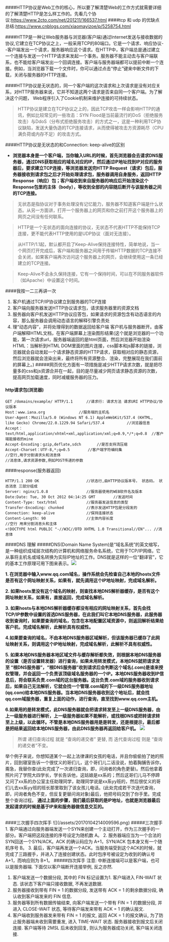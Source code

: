 ####HTTP协议是Web工作的核心，所以要了解清楚Web的工作方式就需要详细的了解清楚HTTP是怎么样工作的。先看几个协议:https://www.2cto.com/net/201211/166537.html
####tcp 和 udp 的优缺点总结:https://www.cnblogs.com/xiaomayizoe/p/5258754.html

####HTTP是一种让Web服务器与浏览器(客户端)通过Internet发送与接收数据的协议,它建立在TCP协议之上，一般采用TCP的80端口。它是一个请求、响应协议--客户端发出一个请求，服务器响应这个请求。在HTTP中，客户端总是通过建立一个连接与发送一个HTTP请求来发起一个事务。服务器不能主动去与客户端联系，也不能给客户端发出一个回调连接。客户端与服务器端都可以提前中断一个连接。例如，当浏览器下载一个文件时，你可以通过点击“停止”键来中断文件的下载，关闭与服务器的HTTP连接。

####HTTP协议是无状态的，同一个客户端的这次请求和上次请求是没有对应关系，对HTTP服务器来说，它并不知道这两个请求是否来自同一个客户端。为了解决这个问题， Web程序引入了Cookie机制来维护连接的可持续状态。
> HTTP协议是建立在TCP协议之上的，因此TCP攻击一样会影响HTTP的通讯，例如比较常见的一些攻击：SYN Flood是当前最流行的DoS（拒绝服务攻击）与DdoS（分布式拒绝服务攻击）的方式之一，这是一种利用TCP协议缺陷，发送大量伪造的TCP连接请求，从而使得被攻击方资源耗尽（CPU满负荷或内存不足）的攻击方式。

####HTTP协议是无状态的和Connection: keep-alive的区别


- **浏览器本身是一个客户端，当你输入URL的时候，首先浏览器会去请求DNS服务器，通过DNS获取相应的域名对应的IP，然后通过IP地址找到IP对应的服务器后，要求建立TCP连接，等浏览器发送完HTTP Request（请求）包后，服务器接收到请求包之后才开始处理请求包，服务器调用自身服务，返回HTTP Response（响应）包；客户端收到来自服务器的响应后开始渲染这个Response包里的主体（body），等收到全部的内容随后断开与该服务器之间的TCP连接。** 

> 无状态是指协议对于事务处理没有记忆能力，服务器不知道客户端是什么状态。从另一方面讲，打开一个服务器上的网页和你之前打开这个服务器上的网页之间没有任何联系。

> HTTP是一个无状态的面向连接的协议，无状态不代表HTTP不能保持TCP连接，更不能代表HTTP使用的是UDP协议（面对无连接）。

> 从HTTP/1.1起，默认都开启了Keep-Alive保持连接特性，简单地说，当一个网页打开完成后，客户端和服务器之间用于传输HTTP数据的TCP连接不会关闭，如果客户端再次访问这个服务器上的网页，会继续使用这一条已经建立的TCP连接。

> Keep-Alive不会永久保持连接，它有一个保持时间，可以在不同服务器软件（如Apache）中设置这个时间。

####我按一二三再讲一次

1. 客户机通过TCP/IP协议建立到服务器的TCP连接
2. 客户端向服务器发送HTTP协议请求包，请求服务器里的资源文档
3. 服务器向客户机发送HTTP协议应答包，如果请求的资源包含有动态语言的内容，那么服务器会调用动态语言的解释引擎负责处
4. 理“动态内容”，并将处理得到的数据返回给客户端
客户机与服务器断开。由客户端解释HTML文档，在客户端屏幕上渲染图形结果(这个就是浏览器的一个功能，第一次请求url，服务器端返回的是html页面，然后浏览器开始渲染HTML：当解析到HTML DOM里面的图片连接，css脚本和js脚本的链接，浏览器就会自动发起一个请求静态资源的HTTP请求，获取相对应的静态资源，然后浏览器就会渲染出来，最终将所有资源整合、渲染，完整展现在我们面前的屏幕上。)
#####网页优化方面有一项措施是减少HTTP请求次数，就是把尽量多的css和js资源合并在一起，目的是尽量减少网页请求静态资源的次数，提高网页加载速度，同时减缓服务器的压力。
####    http请求包(浏览器)
```
GET /domains/example/ HTTP/1.1		//请求行: 请求方法 请求URI HTTP协议/协议版本
Host：www.iana.org				//服务端的主机名
User-Agent：Mozilla/5.0 (Windows NT 6.1) AppleWebKit/537.4 (KHTML, like Gecko) Chrome/22.0.1229.94 Safari/537.4			//浏览器信息
Accept：text/html,application/xhtml+xml,application/xml;q=0.9,*/*;q=0.8	//客户端能接收的mine
Accept-Encoding：gzip,deflate,sdch		//是否支持流压缩
Accept-Charset：UTF-8,*;q=0.5		//客户端字符编码集
//空行,用于分割请求头和消息体
//消息体,请求资源参数,例如POST传递的参数
```
####response(服务器返回)
```
HTTP/1.1 200 OK						//状态行,由HTTP协议版本号， 状态码， 状态消息 三部分组成
Server: nginx/1.0.8					//服务器使用的WEB软件名及版本
Date:Date: Tue, 30 Oct 2012 04:14:25 GMT		//发送时间
Content-Type: text/html				//服务器发送信息的类型
Transfer-Encoding: chunked			//表示发送HTTP包是分段发的
Connection: keep-alive				//保持连接状态
Content-Length: 90					//主体内容长度
//空行 用来分割消息头和主体
<!DOCTYPE html PUBLIC "-//W3C//DTD XHTML 1.0 Transitional//EN"... //消息体
```
####DNS 理解
#####DNS(Domain Name System)是“域名系统”的英文缩写，是一种组织成域层次结构的计算机和网络服务命名系统，它用于TCP/IP网络，它从事将主机名或域名转换为实际IP地址的工作。DNS就是这样的一位“翻译官”，它的基本工作原理可用下图来表示。![](/assets/3.1.dns_hierachy.png)

**1. 在浏览器中输入www.qq.com域名，操作系统会先检查自己本地的hosts文件是否有这个网址映射关系，如果有，就先调用这个IP地址映射，完成域名解析。**

**2. 如果hosts里没有这个域名的映射，则查找本地DNS解析器缓存，是否有这个网址映射关系，如果有，直接返回，完成域名解析。**

**3. 如果hosts与本地DNS解析器缓存都没有相应的网址映射关系，首先会找TCP/IP参数中设置的首选DNS服务器，在此我们叫它本地DNS服务器，此服务器收到查询时，如果要查询的域名，包含在本地配置区域资源中，则返回解析结果给客户机，完成域名解析，此解析具有权威性。**

**4.如果要查询的域名，不由本地DNS服务器区域解析，但该服务器已缓存了此网址映射关系，则调用这个IP地址映射，完成域名解析，此解析不具有权威性。**

**5. 如果本地DNS服务器本地区域文件与缓存解析都失效，则根据本地DNS服务器的设置（是否设置转发器）进行查询，如果未用转发模式，本地DNS就把请求发至 “根DNS服务器”，“根DNS服务器”收到请求后会判断这个域名(.com)是谁来授权管理，并会返回一个负责该顶级域名服务器的一个IP。本地DNS服务器收到IP信息后，将会联系负责.com域的这台服务器。这台负责.com域的服务器收到请求后，如果自己无法解析，它就会找一个管理.com域的下一级DNS服务器地址(qq.com)给本地DNS服务器。当本地DNS服务器收到这个地址后，就会找qq.com域服务器，重复上面的动作，进行查询，直至找到www.qq.com主机。**

**6.如果用的是转发模式，此DNS服务器就会把请求转发至上一级DNS服务器，由上一级服务器进行解析，上一级服务器如果不能解析，或找根DNS或把转请求转至上上级，以此循环。不管是本地DNS服务器用是是转发，还是根提示，最后都是把结果返回给本地DNS服务器，由此DNS服务器再返回给客户机。**
![](/assets/3.1.dns_inquery.png)
> 所谓 递归查询过程 就是 “查询的递交者” 更替, 而 迭代查询过程 则是 “查询的递交者”不变。


举个例子来说，你想知道某个一起上法律课的女孩的电话，并且你偷偷拍了她的照片，回到寝室告诉一个很仗义的哥们儿，这个哥们儿二话没说，拍着胸脯告诉你，甭急，我替你查(此处完成了一次递归查询，即，问询者的角色更替)。然后他拿着照片问了学院大四学长，学长告诉他，这姑娘是xx系的；然后这哥们儿马不停蹄又问了xx系的办公室主任助理同学，助理同学说是xx系yy班的，然后很仗义的哥们儿去xx系yy班的班长那里取到了该女孩儿电话。(此处完成若干次迭代查询，即，问询者角色不变，但反复更替问询对象)最后，他把号码交到了你手里。完成整个查询过程。
**通过上面的步骤，我们最后获取的是IP地址，也就是浏览器最后发起请求的时候是基于IP来和服务器做信息交互的。**

<br>
####三次握手四次挥手
![](/assets/20170104214009596.png)
#####三次握手
1. 客户端通过向服务器端发送一个SYN来创建一个主动打开，作为三次握手的一部分。客户端把这段连接的序号设定为随机数 A。
2. 服务器端应当为一个合法的SYN回送一个SYN/ACK。ACK 的确认码应为 A+1，SYN/ACK 包本身又有一个随机序号 B。
3. 最后，客户端再发送一个ACK。当服务端受到这个ACK的时候，就完成了三路握手，并进入了连接创建状态。此时包序号被设定为收到的确认号 A+1，而响应则为 B+1。
#####四次挥手
注意: 中断连接端可以是客户端，也可以是服务器端. 下面仅以客户端断开连接举例, 反之亦然.

1. 客户端发送一个数据分段, 其中的 FIN 标记设置为1. 客户端进入 FIN-WAIT 状态. 该状态下客户端只接收数据, 不再发送数据.
2. 服务器接收到带有 FIN = 1 的数据分段, 发送带有 ACK = 1 的剩余数据分段, 确认收到客户端发来的 FIN 信息.
3. 服务器等到所有数据传输结束, 向客户端发送一个带有 FIN = 1 的数据分段, 并进入 CLOSE-WAIT 状态, 等待客户端发来带有 ACK = 1 的确认报文.
4. 客户端收到服务器发来带有 FIN = 1 的报文, 返回 ACK = 1 的报文确认, 为了防止服务器端未收到需要重发, 进入 TIME-WAIT 状态. 服务器接收到报文后关闭连接. 客户端等待 2MSL 后未收到回复, 则认为服务器成功关闭, 客户端关闭连接.
